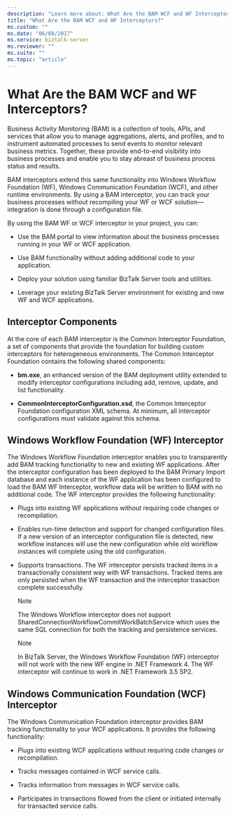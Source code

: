 ```yaml
---
description: "Learn more about: What Are the BAM WCF and WF Interceptors?"
title: "What Are the BAM WCF and WF Interceptors?"
ms.custom: ""
ms.date: "06/08/2017"
ms.service: biztalk-server
ms.reviewer: ""
ms.suite: ""
ms.topic: "article"
---
```

# What Are the BAM WCF and WF Interceptors?
Business Activity Monitoring (BAM) is a collection of tools, APIs, and services that allow you to manage aggregations, alerts, and profiles, and to instrument automated processes to send events to monitor relevant business metrics. Together, these provide end-to-end visibility into business processes and enable you to stay abreast of business process status and results.  
  
 BAM interceptors extend this same functionality into Windows Workflow Foundation (WF), Windows Communication Foundation (WCF), and other runtime environments. By using a BAM interceptor, you can track your business processes without recompiling your WF or WCF solution—integration is done through a configuration file.  
  
 By using the BAM WF or WCF interceptor in your project, you can:  
  
-   Use the BAM portal to view information about the business processes running in your WF or WCF application.  
  
-   Use BAM functionality without adding additional code to your application.  
  
-   Deploy your solution using familiar BizTalk Server tools and utilities.  
  
-   Leverage your existing BizTalk Server environment for existing and new WF and WCF applications.  
  
## Interceptor Components  
 At the core of each BAM interceptor is the Common Interceptor Foundation, a set of components that provide the foundation for building custom interceptors for heterogeneous environments. The Common Interceptor Foundation contains the following shared components:  
  
-   **bm.exe**, an enhanced version of the BAM deployment utility extended to modify interceptor configurations including add, remove, update, and list functionality.  
  
-   **CommonInterceptorConfiguration.xsd**, the Common Interceptor Foundation configuration XML schema. At minimum, all interceptor configurations must validate against this schema.  
  
## Windows Workflow Foundation (WF) Interceptor  
 The Windows Workflow Foundation interceptor enables you to transparently add BAM tracking functionality to new and existing WF applications. After the interceptor configuration has been deployed to the BAM Primary Import database and each instance of the WF application has been configured to load the BAM WF Interceptor, workflow data will be written to BAM with no additional code. The WF interceptor provides the following functionality:  
  
-   Plugs into existing WF applications without requiring code changes or recompilation.  
  
-   Enables run-time detection and support for changed configuration files. If a new version of an interceptor configuration file is detected, new workflow instances will use the new configuration while old workflow instances will complete using the old configuration.  
  
-   Supports transactions. The WF interceptor persists tracked items in a transactionally consistent way with WF transactions. Tracked items are only persisted when the WF transaction and the interceptor trasaction complete successfully.  
  
    > [!NOTE]
    >  The Windows Workflow interceptor does not support SharedConnectionWorkflowCommitWorkBatchService which uses the same SQL connection for both the tracking and persistence services.  
  
    > [!NOTE]
    >  In BizTalk Server, the Windows Workflow Foundation (WF) interceptor will not work with the new WF engine in .NET Framework 4. The WF interceptor will continue to work in .NET Framework 3.5 SP2.  
  
## Windows Communication Foundation (WCF) Interceptor  
 The Windows Communication Foundation interceptor provides BAM tracking functionality to your WCF applications. It provides the following functionality:  
  
-   Plugs into existing WCF applications without requiring code changes or recompilation.  
  
-   Tracks messages contained in WCF service calls.  
  
-   Tracks information from messages in WCF service calls.  
  
-   Participates in transactions flowed from the client or initiated internally for transacted service calls.
